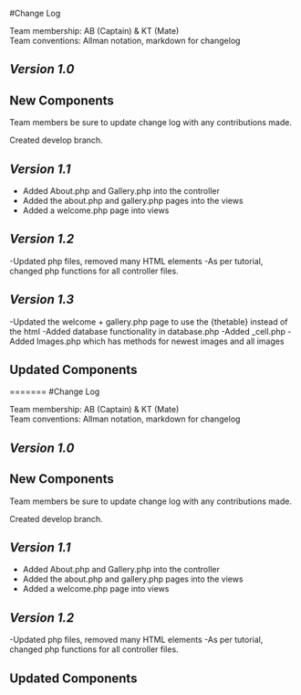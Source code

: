 
#Change Log

Team membership:  AB (Captain) & KT (Mate)  
Team conventions: Allman notation, markdown for changelog  


## *Version 1.0*

## New Components

Team members be sure to update change log with any contributions made.

Created develop branch.

## *Version 1.1*

- Added About.php and Gallery.php into the controller 
- Added the about.php and gallery.php pages into the views
- Added a welcome.php page into views

## *Version 1.2*
-Updated php files, removed many HTML elements
-As per tutorial, changed php functions for all controller files.

## *Version 1.3*
-Updated the welcome + gallery.php page to use the {thetable} instead of the html
-Added database functionality in database.php
-Added _cell.php
-Added Images.php which has methods for newest images and all images
    
## Updated Components 




=======
#Change Log

Team membership:  AB (Captain) & KT (Mate)  
Team conventions: Allman notation, markdown for changelog  


## *Version 1.0*

## New Components

Team members be sure to update change log with any contributions made.

Created develop branch.

## *Version 1.1*

- Added About.php and Gallery.php into the controller 
- Added the about.php and gallery.php pages into the views
- Added a welcome.php page into views

## *Version 1.2*
-Updated php files, removed many HTML elements
-As per tutorial, changed php functions for all controller files.

    
## Updated Components





